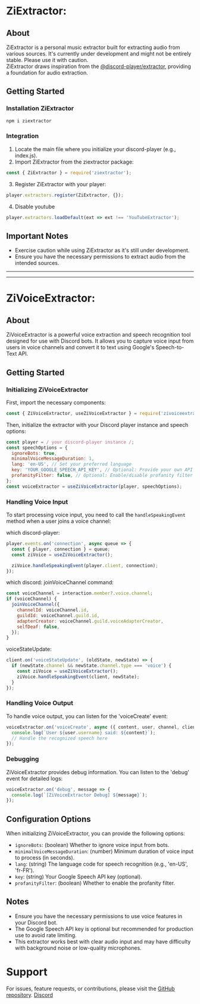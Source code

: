 # ZiExtractor:

## About

ZiExtractor is a personal music extractor built for extracting audio from various sources. It's currently under development and might not be entirely stable. Please use it with caution.  
ZiExtractor draws inspiration from the [@discord-player/extractor](https://www.npmjs.com/package/@discord-player/extractor), providing a foundation for audio extraction.

## Getting Started

### Installation ZiExtractor

```bash
npm i ziextractor
```

### Integration

1. Locate the main file where you initialize your discord-player (e.g., index.js).
2. Import ZiExtractor from the ziextractor package:

```js
const { ZiExtractor } = require('ziextractor');
```

3. Register ZiExtractor with your player:

```js
player.extractors.register(ZiExtractor, {});
```

4. Disable youtube

```js
player.extractors.loadDefault(ext => ext !== 'YouTubeExtractor');
```

## Important Notes

- Exercise caution while using ZiExtractor as it's still under development.
- Ensure you have the necessary permissions to extract audio from the intended sources.

---

---

# ZiVoiceExtractor:

## About

ZiVoiceExtractor is a powerful voice extraction and speech recognition tool designed for use with Discord bots. It allows you to capture voice input from users in voice channels and convert it to text using Google's Speech-to-Text API.

## Getting Started

### Initializing ZiVoiceExtractor

First, import the necessary components:

```js
const { ZiVoiceExtractor, useZiVoiceExtractor } = require('zivoiceextractor');
```

Then, initialize the extractor with your Discord player instance and speech options:

```js
const player = / your discord-player instance /;
const speechOptions = {
  ignoreBots: true,
  minimalVoiceMessageDuration: 1,
  lang: 'en-US', // Set your preferred language
  key: 'YOUR_GOOGLE_SPEECH_API_KEY', // Optional: Provide your own API key
  profanityFilter: false, // Optional: Enable/disable profanity filter
};
const voiceExtractor = useZiVoiceExtractor(player, speechOptions);
```

### Handling Voice Input

To start processing voice input, you need to call the `handleSpeakingEvent` method when a user joins a voice channel:

which discord-player:

```js
player.events.on('connection', async queue => {
  const { player, connection } = queue;
  const ziVoice = useZiVoiceExtractor();

  ziVoice.handleSpeakingEvent(player.client, connection);
});
```

which discord:
joinVoiceChannel command:

```js
const voiceChannel = interaction.member?.voice.channel;
if (voiceChannel) {
  joinVoiceChannel({
    channelId: voiceChannel.id,
    guildId: voiceChannel.guild.id,
    adapterCreator: voiceChannel.guild.voiceAdapterCreator,
    selfDeaf: false,
  });
}
```

voiceStateUpdate:

```js
client.on('voiceStateUpdate', (oldState, newState) => {
  if (newState.channel && newState.channel.type === 'voice') {
    const ziVoice = useZiVoiceExtractor();
    ziVoice.handleSpeakingEvent(client, newState);
  }
});
```

### Handling Voice Output

To handle voice output, you can listen for the 'voiceCreate' event:

```js
voiceExtractor.on('voiceCreate', async ({ content, user, channel, client }) => {
  console.log(`User ${user.username} said: ${content}`);
  // Handle the recognized speech here
});
```

### Debugging

ZiVoiceExtractor provides debug information. You can listen to the 'debug' event for detailed logs:

```js
voiceExtractor.on('debug', message => {
  console.log(`[ZiVoiceExtractor Debug] ${message}`);
});
```

## Configuration Options

When initializing ZiVoiceExtractor, you can provide the following options:

- `ignoreBots`: (boolean) Whether to ignore voice input from bots.
- `minimalVoiceMessageDuration`: (number) Minimum duration of voice input to process (in seconds).
- `lang`: (string) The language code for speech recognition (e.g., 'en-US', 'fr-FR').
- `key`: (string) Your Google Speech API key (optional).
- `profanityFilter`: (boolean) Whether to enable the profanity filter.

## Notes

- Ensure you have the necessary permissions to use voice features in your Discord bot.
- The Google Speech API key is optional but recommended for production use to avoid rate limiting.
- This extractor works best with clear audio input and may have difficulty with background noise or low-quality microphones.

# Support

For issues, feature requests, or contributions, please visit the [GitHub repository](https://github.com/zijipia/ZiExtractor). [Discord](https://discord.gg/HPBWtDswfE)
